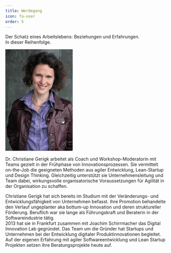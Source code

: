 ```yaml
---
title: Werdegang
icon: fa-user
order: 5
---
```


Der Schatz eines Arbeitslebens: Beziehungen und Erfahrungen.<br>
In dieser Reihenfolge.

![Dr. Christiane Gerigk](assets/images/Christiane-Portrait.jpg)

Dr. Christiane Gerigk arbeitet als Coach und Workshop-Moderatorin mit Teams gezielt in der Frühphase von
Innovationsprozessen. Sie vermittelt on-the-Job die geeigneten Methoden aus agiler Entwicklung, Lean-Startup und 
Design Thinking. Gleichzeitig unterstützt sie Unternehmensleitung und Team dabei, wirkungsvolle organisatorische 
Voraussetzungen für Agilität in der Organisation zu schaffen.

Christiane Gerigk hat sich bereits im Studium mit der Veränderungs- und Entwicklungsfähigkeit von Unternehmen befasst.
Ihre Promotion behandelte den Verlauf ungeplanter aka bottum-up Innovation und deren struktureller Förderung.
Beruflich war sie lange als Führungskraft und Beraterin in der Softwareindustrie tätig.<br>
2013 hat sie in Frankfurt zusammen mit Joachim Schirrmacher das Digital Innovation Lab gegründet. Das Team um die
Gründer hat Startups und Unternehmen bei der Entwicklung digitaler Produktinnovationen begleitet. Auf der eigenen
Erfahrung mit agiler Softwareentwicklung und Lean Startup Projekten setzen ihre Beratungsprojekte heute auf.
